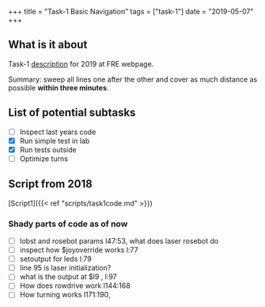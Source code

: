 +++
title = "Task-1 Basic Navigation"
tags = ["task-1"]
date = "2019-05-07"
+++
## What is it about
Task-1 [description](http://www.fieldrobot.com/event/index.php/tasks/task-1/) for 2019 at FRE webpage.

Summary: sweep all lines one after the other and cover as much distance as possible **within three minutes**.


## List of potential subtasks

* [ ] Inspect last years code
* [x] Run simple test in lab
* [x] Run tests outside
* [ ] Optimize turns

## Script from 2018
[Script1]({{< ref "scripts/task1code.md" >}})

### Shady parts of code as of now

* [ ] lobst and rosebot params l47:53, what does laser rosebot do
* [ ] inspect how $joyoverride works l:77
* [ ] setoutput for leds  l:79
* [ ] line 95 is laser initialization?
* [ ] what is the output at $l9 , l:97
* [ ] How does rowdrive work l144:168
* [ ] How turning works l171:190,
<!--
[^1]: I am the footnote
-->
